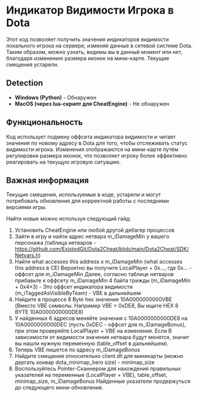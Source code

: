 # Индикатор Видимости Игрока в Dota

Этот код позволяет получить значения индикаторов видимости локального игрока на сервере, изменяя данные в сетевой системе Dota. Таким образом, можно узнать, видимы вы в данный момент или нет, благодаря изменению размера иконок на мини-карте. Текущие смещения устарели.

## Detection

- **Windows (Python)** - Обнаружен
- **MacOS (через lua-скрипт для CheatEngine)** - Не обнаружен

## Функциональность

Код использует подмену оффсета индикатора видимости и читает значения по новому адресу в Dota для того, чтобы отслеживать статус видимости игрока. Изменения отображаются на мини-карте путём регулировки размера иконок, что позволяет игроку более эффективно реагировать на текущую игровую ситуацию.

## Важная информация

Текущие смещения, используемые в коде, устарели и могут потребовать обновления для корректной работы с последними версиями игры.

Найти новые можно используя следующий гайд:

1) Установить CheatEngine или любой другой дебагер процессов
2) Зайти в игру и найти адрес нетвара m_iDamageMin у вашего персонажа (таблица нетваров - https://github.com/ExistedGit/Dota2Cheat/blob/main/Dota2Cheat/SDK/Netvars.h)
3) Найти what accesses this address к m_iDamageMin (what accesses this address в CE)
Вероятно вы получите LocalPlayer + 0x..., где 0x... - оффсет для m_iDamageMin
Далее, согласно таблице нетваров прибавьте к оффсету m_iDamageMin 4 байта трижды (m_iDamageMin + 0x4*3) - Это оффсет индикатора видимости (m_iTaggedAsVisibleByTeam) - VBE в дальнейшем
4) Найдите в процессе 8 Byte hex значение  10A0000000000VBE (Вместо VBE символы. Например VBE = 0xDE8, Вы ищите HEX 8 BYTE 10A0000000000DE8)
5) У найденных 6 адресов меняйте значения с 10A0000000000DE8 на 10A0000000000DEC (пусть 0xDEC - оффсет для m_iDamageBonus), при этом проверяйте LocalPlayer + VBE на изменения. Если В зависимости от видимости значения нетвара будут менятся, значит вы нашли нужную переменную (table_offset в дальнейшем).
6) Теперь VBE пишется по адресу m_iDamageBonus
6) Найдите смещения относительно client.dll для миникарты (можно дергать конвар dota_minimap_hero size) - minimap_size
6) Воспользуйтесь Pointer-Сканнером для нахождения правильных указателей на переменные (LocalPlayer + VBE), table_offset, minimap_size, m_iDamageBonus
Найденные указатели продержуться до следующего мини-обновления.


